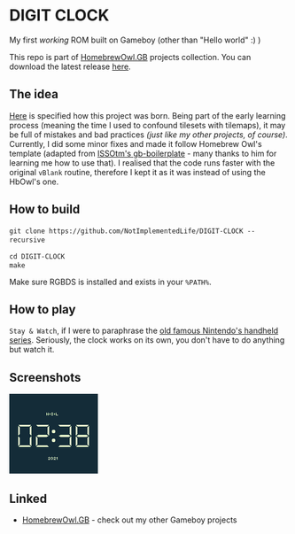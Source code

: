# DIGIT CLOCK

My first _working_ ROM built on Gameboy (other than "Hello world" :) )

This repo is part of [HomebrewOwl.GB](https://github.com/NotImplementedLife/HomebrewOwl.GB "HomebrewOwl") projects collection. You can download the latest release [here](https://github.com/NotImplementedLife/DIGIT-CLOCK/releases/download/1.0/DIGIT_CLOCK_1_0.gb).

## The idea

[Here](https://github.com/NotImplementedLife/Gameboy-ASM-Examples/tree/master/2.tiles) is specified how this project was born. Being part of the early learning process (meaning the time I used to confound tilesets with tilemaps), it may be full of mistakes and bad practices _(just like my other projects, of course)_. Currently, I did some minor fixes and made it follow Homebrew Owl's template (adapted from [ISSOtm's gb-boilerplate](https://github.com/ISSOtm/gb-boilerplate) - many thanks to him for learning me how to use that). I realised that the code runs faster with the original `vBlank` routine, therefore I kept it as it was instead of using the HbOwl's one.

## How to build

```
git clone https://github.com/NotImplementedLife/DIGIT-CLOCK --recursive
```
```
cd DIGIT-CLOCK
make
```
Make sure RGBDS is installed and exists in your `%PATH%`.

## How to play

`Stay & Watch`, if I were to paraphrase the [old famous Nintendo's handheld series](https://en.wikipedia.org/wiki/Game_%26_Watch "Who doesn't know about G&W?"). Seriously, the clock works on its own, you don't have to do anything but watch it.

## Screenshots

<img src="README_Resources/ss.png"></img>

## Linked

- [HomebrewOwl.GB](https://github.com/NotImplementedLife/HomebrewOwl.GB "HomebrewOwl.GB") - check out my other Gameboy projects

